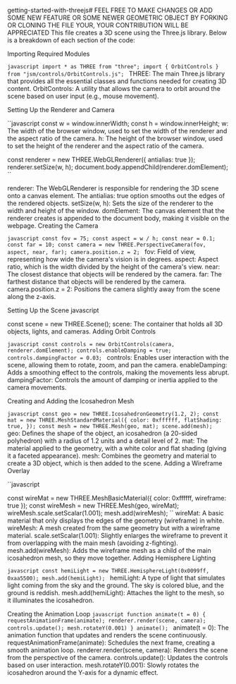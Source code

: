  getting-started-with-threejs#
FEEL FREE TO MAKE CHANGES OR ADD SOME NEW FEATURE OR SOME NEWER GEOMETRIC OBJECT BY FORKING OR CLONING THE FILE YOUR,
YOUR CONTRIBUTION WILL BE APPRECIATED
This file creates a 3D scene using the Three.js library. Below is a breakdown of each section of the code:

Importing Required Modules

``javascript
import * as THREE from "three";
import { OrbitControls } from "jsm/controls/OrbitControls.js";
``
THREE: The main Three.js library that provides all the essential classes and functions needed for creating 3D content.
OrbitControls: A utility that allows the camera to orbit around the scene based on user input (e.g., mouse movement).

Setting Up the Renderer and Camera

``javascript
const w = window.innerWidth;
const h = window.innerHeight;
w: The width of the browser window, used to set the width of the renderer and the aspect ratio of the camera.
h: The height of the browser window, used to set the height of the renderer and the aspect ratio of the camera.

const renderer = new THREE.WebGLRenderer({ antialias: true });
renderer.setSize(w, h);
document.body.appendChild(renderer.domElement);
``

renderer: The WebGLRenderer is responsible for rendering the 3D scene onto a canvas element. The antialias: true option smooths out the edges of the rendered objects.
setSize(w, h): Sets the size of the renderer to the width and height of the window.
domElement: The canvas element that the renderer creates is appended to the document body, making it visible on the webpage.
Creating the Camera

``javascript
const fov = 75;
const aspect = w / h;
const near = 0.1;
const far = 10;
const camera = new THREE.PerspectiveCamera(fov, aspect, near, far);
camera.position.z = 2;
``
fov: Field of view, representing how wide the camera's vision is in degrees.
aspect: Aspect ratio, which is the width divided by the height of the camera's view.
near: The closest distance that objects will be rendered by the camera.
far: The farthest distance that objects will be rendered by the camera.
camera.position.z = 2: Positions the camera slightly away from the scene along the z-axis.

Setting Up the Scene
javascript

const scene = new THREE.Scene();
scene: The container that holds all 3D objects, lights, and cameras.
Adding Orbit Controls

``javascript
const controls = new OrbitControls(camera, renderer.domElement);
controls.enableDamping = true;
controls.dampingFactor = 0.03;
``
controls: Enables user interaction with the scene, allowing them to rotate, zoom, and pan the camera.
enableDamping: Adds a smoothing effect to the controls, making the movements less abrupt.
dampingFactor: Controls the amount of damping or inertia applied to the camera movements.

Creating and Adding the Icosahedron Mesh

``javascript
const geo = new THREE.IcosahedronGeometry(1.2, 2);
const mat = new THREE.MeshStandardMaterial({
    color: 0xffffff,
    flatShading: true,
});
const mesh = new THREE.Mesh(geo, mat);
scene.add(mesh);
``
geo: Defines the shape of the object, an icosahedron (a 20-sided polyhedron) with a radius of 1.2 units and a detail level of 2.
mat: The material applied to the geometry, with a white color and flat shading (giving it a faceted appearance).
mesh: Combines the geometry and material to create a 3D object, which is then added to the scene.
Adding a Wireframe Overlay

``javascript

const wireMat = new THREE.MeshBasicMaterial({
    color: 0xffffff,
    wireframe: true
});
const wireMesh = new THREE.Mesh(geo, wireMat);
wireMesh.scale.setScalar(1.001);
mesh.add(wireMesh);
``
wireMat: A basic material that only displays the edges of the geometry (wireframe) in white.
wireMesh: A mesh created from the same geometry but with a wireframe material.
scale.setScalar(1.001): Slightly enlarges the wireframe to prevent it from overlapping with the main mesh (avoiding z-fighting).
mesh.add(wireMesh): Adds the wireframe mesh as a child of the main icosahedron mesh, so they move together.
Adding Hemisphere Lighting

``javascript
const hemiLight = new THREE.HemisphereLight(0x0099ff, 0xaa5500);
mesh.add(hemiLight);
``
hemiLight: A type of light that simulates light coming from the sky and the ground. The sky is colored blue, and the ground is reddish.
mesh.add(hemiLight): Attaches the light to the mesh, so it illuminates the icosahedron.

Creating the Animation Loop
``javascript
function animate(t = 0) {
    requestAnimationFrame(animate);
    renderer.render(scene, camera);
    controls.update();
    mesh.rotateY(0.001)
}
animate();
``
animate(t = 0): The animation function that updates and renders the scene continuously.
requestAnimationFrame(animate): Schedules the next frame, creating a smooth animation loop.
renderer.render(scene, camera): Renders the scene from the perspective of the camera.
controls.update(): Updates the controls based on user interaction.
mesh.rotateY(0.001): Slowly rotates the icosahedron around the Y-axis for a dynamic effect.


 
 
